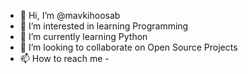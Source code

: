 - 👋 Hi, I’m @mavkihoosab
- 👀 I’m interested in learning Programming
- 🌱 I’m currently learning Python
- 💞️ I’m looking to collaborate on Open Source Projects
- 📫 How to reach me - 

<!---
mavkihoosab/mavkihoosab is a ✨ special ✨ repository because its `README.md` (this file) appears on your GitHub profile.
You can click the Preview link to take a look at your changes.
--->
